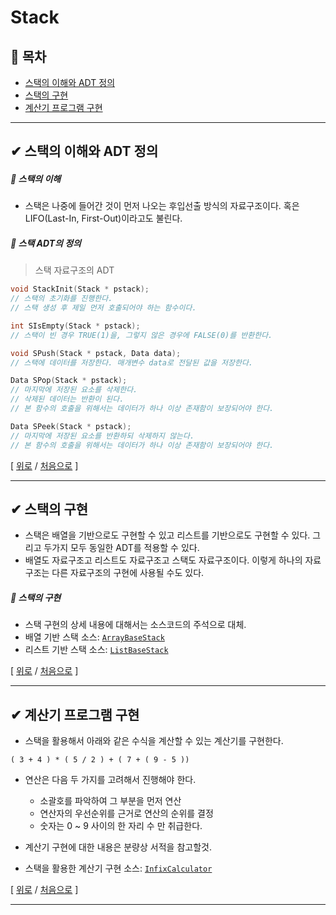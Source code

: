 ﻿# Stack
## 📝 목차
- [스택의 이해와 ADT 정의](https://github.com/choisb/Study-DataStructure/tree/master/05_Stack#스택의-이해와-ADT-정의)
- [스택의 구현](https://github.com/choisb/Study-DataStructure/tree/master/05_Stack#스택의-구현)
- [계산기 프로그램 구현](https://github.com/choisb/Study-DataStructure/tree/master/05_Stack#계산기-프로그램-구현)
___

## ✔ 스택의 이해와 ADT 정의
##### 📍 스택의 이해
- 스택은 나중에 들어간 것이 먼저 나오는 후입선출 방식의 자료구조이다. 혹은 LIFO(Last-In, First-Out)이라고도 불린다.

##### 📍 스택 ADT의 정의
> 스택 자료구조의 ADT
```c
void StackInit(Stack * pstack);
// 스택의 초기화를 진행한다.
// 스택 생성 후 제일 먼저 호출되어야 하는 함수이다.

int SIsEmpty(Stack * pstack);
// 스택이 빈 경우 TRUE(1)을, 그렇지 않은 경우에 FALSE(0)를 반환한다.

void SPush(Stack * pstack, Data data);
// 스택에 데이터를 저장한다. 매개변수 data로 전달된 값을 저장한다.

Data SPop(Stack * pstack);
// 마지막에 저장된 요소를 삭제한다.
// 삭제된 데이터는 반환이 된다.
// 본 함수의 호출을 위해서는 데이터가 하나 이상 존재함이 보장되어야 한다.

Data SPeek(Stack * pstack);
// 마지막에 저장된 요소를 반환하되 삭제하지 않는다.
// 본 함수의 호출을 위해서는 데이터가 하나 이상 존재함이 보장되어야 한다.
```

[
[위로](https://github.com/choisb/Study-DataStructure/tree/master/05_Stack#stack) 
/ 
[처음으로](https://github.com/choisb/Study-DataStructure/blob/master/README.md#data-structure)
]
___

## ✔ 스택의 구현
- 스택은 배열을 기반으로도 구현할 수 있고 리스트를 기반으로도 구현할 수 있다. 
그리고 두가지 모두 동일한 ADT를 적용할 수 있다.
- 배열도 자료구조고 리스트도 자료구조고 스택도 자료구조이다. 
이렇게 하나의 자료구조는 다른 자료구조의 구현에 사용될 수도 있다.

##### 📍 스택의 구현
- 스택 구현의 상세 내용에 대해서는 소스코드의 주석으로 대체.
- 배열 기반 스택 소스: [`ArrayBaseStack`](https://github.com/choisb/Study-DataStructure/tree/master/05_Stack/ArrayBaseStack)
- 리스트 기반 스택 소스: [`ListBaseStack`](https://github.com/choisb/Study-DataStructure/tree/master/05_Stack/ListBaseStack)

[
[위로](https://github.com/choisb/Study-DataStructure/tree/master/05_Stack#stack) 
/ 
[처음으로](https://github.com/choisb/Study-DataStructure/blob/master/README.md#data-structure)
]
___

## ✔ 계산기 프로그램 구현
- 스택을 활용해서 아래와 같은 수식을 계산할 수 있는 계산기를 구현한다.
```
( 3 + 4 ) * ( 5 / 2 ) + ( 7 + ( 9 - 5 ))
```
- 연산은 다음 두 가지를 고려해서 진행해야 한다.
  - 소괄호를 파악하여 그 부분을 먼저 연산
  - 연산자의 우선순위를 근거로 연산의 순위를 결정
  - 숫자는 0 ~ 9 사이의 한 자리 수 만 취급한다.

- 계산기 구현에 대한 내용은 분량상 서적을 참고할것.
- 스택을 활용한 계산기 구현 소스: [`InfixCalculator`](https://github.com/choisb/Study-DataStructure/tree/master/05_Stack/InfixCalculator)  

[
[위로](https://github.com/choisb/Study-DataStructure/tree/master/05_Stack#stack) 
/ 
[처음으로](https://github.com/choisb/Study-DataStructure/blob/master/README.md#data-structure)
]
___
